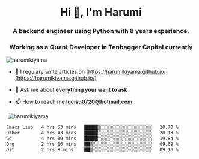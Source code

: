 <h1 align="center">Hi 👋, I'm Harumi</h1>
<h3 align="center">A backend engineer using <b>Python</b> with 8 years experience.</h3>
<h3 align="center">Working as a Quant Developer in <b>Tenbagger Capital</b> currently</h3>

<p align="left"> <img src="https://komarev.com/ghpvc/?username=harumikiyama" alt="harumikiyama" /> </p>


- 📝 I regulary write articles on [https://harumikiyama.github.io/](https://harumikiyama.github.io/)

- 💬 Ask me about **everything your want to ask**

- 📫 How to reach me **lucisu0720@hotmail.com**

<p>&nbsp;<img align="center" src="https://github-readme-stats.vercel.app/api?username=harumikiyama&show_icons=true" alt="harumikiyama" /></p>


<!--START_SECTION:waka-->

```txt
Emacs Lisp   4 hrs 53 mins   █████▒░░░░░░░░░░░░░░░░░░░   20.78 %
Other        4 hrs 43 mins   █████░░░░░░░░░░░░░░░░░░░░   20.13 %
Go           4 hrs 39 mins   █████░░░░░░░░░░░░░░░░░░░░   19.84 %
Org          2 hrs 16 mins   ██▒░░░░░░░░░░░░░░░░░░░░░░   09.69 %
Git          2 hrs 8 mins    ██▒░░░░░░░░░░░░░░░░░░░░░░   09.10 %
```

<!--END_SECTION:waka-->
